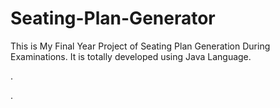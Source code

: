 # Seating-Plan-Generator

This is My Final Year Project of Seating Plan Generation During Examinations. It is totally developed using Java Language.























































.




































































































































































































































































































































































































































































































.






































